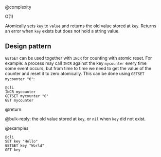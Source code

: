 @complexity

O(1)


Atomically sets `key` to `value` and returns the old value stored at `key`.
Returns an error when `key` exists but does not hold a string value.

## Design pattern

`GETSET` can be used together with `INCR` for counting with atomic reset.  For
example: a process may call `INCR` against the key `mycounter` every time some
event occurs, but from time to time we need to get the value of the counter and
reset it to zero atomically.  This can be done using `GETSET mycounter "0"`:

    @cli
    INCR mycounter
    GETSET mycounter "0"
    GET mycounter

@return

@bulk-reply: the old value stored at `key`, or `nil` when `key` did not exist.

@examples

    @cli
    SET key "Hello"
    GETSET key "World"
    GET key

